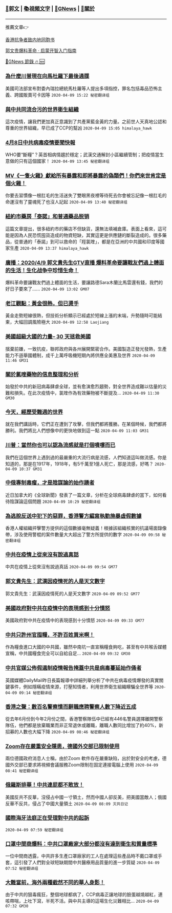 ###  [:eagle:郭文](https://github.com/ourhimalayas/txt) | [:books:視頻文字](https://github.com/ourhimalayas/txt/blob/master/content/README.md) | [:newspaper:GNews](https://github.com/ourhimalayas/txt/blob/master/content/gnews/README.md) | [:pray:關於](https://github.com/ourhimalayas/home/tree/master/about)
---

推薦文章:point_right:

[香港抗争者致内地同胞书](https://github.com/ourhimalayas/news/blob/master/2019/08/a_letter_from_the_hong_kong_people.md)

[郭文贵爆料革命 · 启蒙开智入门指南](https://github.com/ourhimalayas/txt/issues/1)

[:newspaper:GNews 節錄 :fire: :new:](https://github.com/ourhimalayas/txt/blob/master/content/gnews/README.md) 



### [為什麼川普現在向馬杜羅下最後通牒](/content/gnews/1/README.md)

美國司法部宣布對委內瑞拉總統馬杜羅等人提出多項指控，罪名包括毒品恐怖主義、跨國販賣可卡因等  `2020-04-09 15:22 秘密翻译组`

### [與中共同流合污的世界衛生組織](/content/gnews/2/README.md)

這次疫情，讓我們更加真正意識到了共產黨藍金黃的力量。之前世人天真地公認和尊重的世界組織，早已成了CCP的幫凶  `2020-04-09 15:05 himalaya_hawk`

### [4月8日中共病毒疫情要聞快報](/content/gnews/3/README.md)

WHO要“斷糧”？英首相病情趨於穩定；武漢交通解封小區繼續管制；把疫情當生意做的只有這個國家！  `2020-04-09 13:45 秘密翻译组`

### [MV《一隻火雞》獻給所有暴露和即將暴露的偽類們！你們來世肯定是個火雞！](/content/gnews/4/README.md)

你要去習慣像一根肛毛的生活迷失了雙眼黑夜裡等待死去你會被忘記像一根肛毛的命運沒有了靈魂死了也沒人記起  `2020-04-09 13:40 秘密翻译组`

### [紐約市藥房「泰諾」和普通藥品脱销](/content/gnews/5/README.md)

這篇文章提出，很多紐約市的藥店不但缺貨，還無法填補倉庫。表面上看來，這可能是因為人民恐慌囤貨造成的物資短缺，其實這更是供應鏈的斷裂造成的。很多藥品，從普通的「泰諾」到可以救命的「羥氯喹」，都是在亞洲的中共國和印度等國家生產  `2020-04-09 13:37 himalaya_hawk`

### [廣播：2020/4/9 郭文貴先生GTV直播 爆料革命要讓戰友們過上體面的生活！生化战争中珍惜生命！](/content/gnews/6/README.md)

爆料革命要讓戰友們過上體面的生活，要讓路德Sara木蘭比馬雲還有錢，我們的好日子要來了......  `2020-04-09 13:02 GM07`

### [老江觀點：黃金很熱，但已燙手](/content/gnews/7/README.md)

黃金走勢短線很熱，但技術分析顯示已經處於短線上漲的末端，升勢隨時可能結束，大幅回調風險極大  `2020-04-09 12:58 Laojiang`

### [美國超級大國的力量– 30 天拯救美國](/content/gnews/8/README.md)

擯棄前嫌，一致抗疫，聯邦政府與各州展開緊密合作。美國製造正發光發熱，生產能力不遜舉國體制，成千上萬呼吸機短期內將供應全美惠及世界  `2020-04-09 11:46 GM31`

### [關於氯喹藥物的信息整理和分析](/content/gnews/9/README.md)

始發於中共的新冠病毒肆虐全球，並有愈演愈烈趨勢，對全世界造成難以估量的災難和損失。在此次疫情中，氯喹作為有效藥物被不斷提及...  `2020-04-09 11:30 GM30`

### [今天，經歷受難週的世界](/content/gnews/10/README.md)

就在我們講話時，它們正在遭到了攻擊，但我們都將獲勝。在某個時候，我們都將勝利。我們將比人們想像中的更快地做到這一點  `2020-04-09 11:03 GM31`

### [川普：當然你也可以認為流感就是打個噴嚏而已](/content/gnews/11/README.md)

我們在這個世界上遇到過的最嚴重的大流行病是流感，人們知道這叫做流感。你是知道的，那是在1917年，1918年，有5千萬至1億人死亡，那是流感，好嗎？  `2020-04-09 10:37 GM31`

### [中俄專制毒瘤，才是陰謀論的始作踴者](/content/gnews/12/README.md)

近日加拿大的《全球新聞》發表了一篇文章，分析在全球病毒肆虐的當下，如何看待陰謀論這個問題  `2020-04-09 10:29 秘密翻译组`

### [為逃脫反送中犯下的惡罪，香港警方編寫執勤施暴虛假數據](/content/gnews/13/README.md)

香港人權組織抨擊警方提供的這個數據毫無疑義！根據該組織核實的抗議場面錄像帶，涉及使用警棍的案件數量大大超出了警方所提供的數字  `2020-04-09 09:58 秘密翻译组`

### [中共在疫情上從來沒有說過真話](/content/gnews/14/README.md)

中共在疫情上從來沒有說過真話  `2020-04-09 09:54 GM77`

### [郭文貴先生：武漢因疫情死的人是天文數字](/content/gnews/15/README.md)

郭文貴先生：武漢因疫情死的人是天文數字  `2020-04-09 09:52 GM77`

### [美國政府對中共在疫情中的表現感到十分憤怒](/content/gnews/16/README.md)

美國政府對中共在疫情中的表現感到十分憤怒  `2020-04-09 09:33 GM77`

### [中共只許州官囤糧，不許百姓買米啊！](/content/gnews/17/README.md)

作為糧食進口大國的中共國，雖然中南坑一直宣稱糧食夠吃，甚至有中共喉舌媒體宣稱，中共國糧食完全可以自給自足...  `2020-04-09 09:32 GM30`

### [中共官媒公佈假遏制疫情報告掩蓋中共是病毒蔓延始作俑者](/content/gnews/18/README.md)

英國媒體DailyMail昨日長篇報導中詳細列舉分析了中共在病毒疫情爆發的真實關鍵事件，例如隱瞞疫情來源，打壓知情者，利用世界衛生組織矇騙全世界等  `2020-04-09 09:14 秘密翻译组`

### [香港之聲：數百名警察憤而辭職應聘警察人數下降近五成](/content/gnews/19/README.md)

從去年6月份到今年2月份之間，香港警察隊伍中已經有446名警員選擇離開警察隊伍，他們都是放棄職業而非正常退休或離職，離職人數同比增加了約40%，新招募的人數也大幅下降  `2020-04-09 08:46 秘密翻译组`

### [Zoom存在嚴重安全隱患，德國外交部已限制使用](/content/gnews/20/README.md)

兩位德國政府消息人士稱，由於Zoom 軟件存在嚴重缺陷，出於對安全的考慮，德國外交部已要求將視頻會議服務Zoom限制在固定連接電腦上使用  `2020-04-09 08:41 秘密翻译组`

### [俄羅斯排華！中共連屁都不敢放！](/content/gnews/21/README.md)

美國反共不反華，沒侵占中國一寸領土，然而中國人卻反美，把美國當敵人；俄國反華不反共，侵占了中國大量領土  `2020-04-09 08:09 灭共日记`

### [國際海牙法庭正在受理對中共的起訴](/content/gnews/22/README.md)

 `2020-04-09 07:59 秘密翻译组`

### [口罩中間商爆料：中共口罩廠家大部分都沒有達到衛生和質量標準](/content/gnews/23/README.md)

一位中間商透露，中共許多生產口罩廠家的工人在處理這些產品時不戴口罩或手套，這引發了人們對全球短缺期間中共醫療用品質量的進一步質疑  `2020-04-09 07:52 秘密翻译组`

### [大難當前，海外兩種截然不同的華人身影！](/content/gnews/24/README.md)

由于中共的狠毒瘋狂，整個地球都病了，CCP病毒正讓地球的臉蛋越燒越紅，連咳帶喘，上吐下瀉，半死不活。與中共主導的這場生化災難相比...  `2020-04-09 07:32 GM30`

